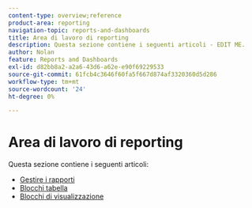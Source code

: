 ```yaml
---
content-type: overview;reference
product-area: reporting
navigation-topic: reports-and-dashboards
title: Area di lavoro di reporting
description: Questa sezione contiene i seguenti articoli - EDIT ME.
author: Nolan
feature: Reports and Dashboards
exl-id: d82bb8a2-a2a6-43d6-a62e-e90f69229533
source-git-commit: 61fcb4c3646f60fa5f667d874af3320360d5d286
workflow-type: tm+mt
source-wordcount: '24'
ht-degree: 0%

---
```


# Area di lavoro di reporting

Questa sezione contiene i seguenti articoli:

* [Gestire i rapporti](../../reports-and-dashboards/reporting-canvas/manage-reports/manage-reports.md)
* [Blocchi tabella](../../reports-and-dashboards/reporting-canvas/table-blocks/table-blocks.md)
* [Blocchi di visualizzazione](../../reports-and-dashboards/reporting-canvas/visualization-blocks/visualization-blocks.md)
